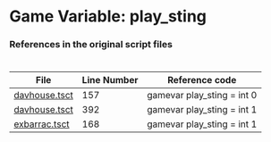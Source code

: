 # Game Variable: play_sting
### References in the original script files

#

| File | Line Number | Reference code |
| --- | --- | --- |
| [davhouse.tsct](../../../out/davhouse.tsct#L157) | 157 | gamevar play_sting = int 0 |
| [davhouse.tsct](../../../out/davhouse.tsct#L392) | 392 | gamevar play_sting = int 1 |
| [exbarrac.tsct](../../../out/exbarrac.tsct#L168) | 168 | gamevar play_sting = int 1 |
